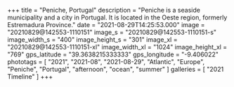+++
title = "Peniche, Portugal"
description = "Peniche is a seaside municipality and a city in Portugal. It is located in the Oeste region, formerly Estremadura Province."
date = "2021-08-29T14:25:53.000"
image = "20210829@142553-1110151"
image_s = "20210829@142553-1110151-s"
image_width_s = "400"
image_height_s = "301"
image_xl = "20210829@142553-1110151-xl"
image_width_xl = "1024"
image_height_xl = "769"
gps_latitude = "39.3638215333333"
gps_longitude = "-9.406022"
phototags = [ "2021", "2021-08", "2021-08-29", "Atlantic", "Europe", "Peniche", "Portugal", "afternoon", "ocean", "summer" ]
galleries = [ "2021 Timeline" ]
+++
